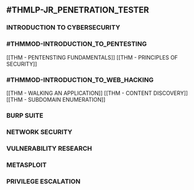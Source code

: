 ## #THMLP-JR_PENETRATION_TESTER

### INTRODUCTION TO CYBERSECURITY

### #THMMOD-INTRODUCTION_TO_PENTESTING 

[[THM - PENTENSTING FUNDAMENTALS]]
[[THM - PRINCIPLES OF SECURITY]]

### #THMMOD-INTRODUCTION_TO_WEB_HACKING

[[THM - WALKING AN APPLICATION]]
[[THM - CONTENT DISCOVERY]]
[[THM - SUBDOMAIN ENUMERATION]]

### BURP SUITE

### NETWORK SECURITY

### VULNERABILITY RESEARCH

### METASPLOIT

### PRIVILEGE ESCALATION